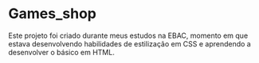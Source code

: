 # Games_shop
Este projeto foi criado durante meus estudos na EBAC, momento em que estava desenvolvendo habilidades de estilização em CSS e aprendendo a desenvolver o básico em HTML.
